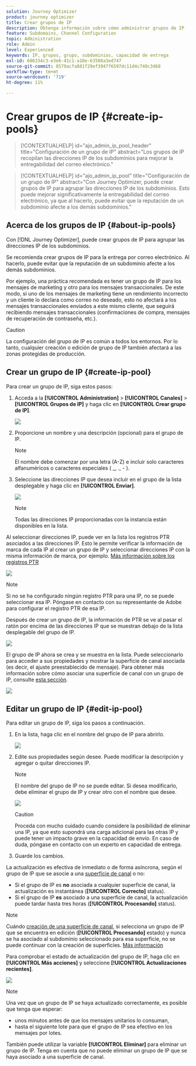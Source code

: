 ```yaml
---
solution: Journey Optimizer
product: journey optimizer
title: Crear grupos de IP
description: Obtenga información sobre cómo administrar grupos de IP
feature: Subdomains, Channel Configuration
topic: Administration
role: Admin
level: Experienced
keywords: IP, grupos, grupo, subdominios, capacidad de entrega
exl-id: 606334c3-e3e6-41c1-a10e-63508a3ed747
source-git-commit: 8579acfa881f29ef3947f6597dc11d4c740c3d68
workflow-type: tm+mt
source-wordcount: '719'
ht-degree: 11%

---
```


# Crear grupos de IP {#create-ip-pools}

>[!CONTEXTUALHELP]
>id="ajo_admin_ip_pool_header"
>title="Configuración de un grupo de IP"
>abstract="Los grupos de IP recopilan las direcciones IP de los subdominios para mejorar la entregabilidad del correo electrónico."

>[!CONTEXTUALHELP]
>id="ajo_admin_ip_pool"
>title="Configuración de un grupo de IP"
>abstract="Con Journey Optimizer, puede crear grupos de IP para agrupar las direcciones IP de los subdominios. Esto puede mejorar significativamente la entregabilidad del correo electrónico, ya que al hacerlo, puede evitar que la reputación de un subdominio afecte a los demás subdominios."

## Acerca de los grupos de IP {#about-ip-pools}

Con [!DNL Journey Optimizer], puede crear grupos de IP para agrupar las direcciones IP de los subdominios.

Se recomienda crear grupos de IP para la entrega por correo electrónico. Al hacerlo, puede evitar que la reputación de un subdominio afecte a los demás subdominios.

Por ejemplo, una práctica recomendada es tener un grupo de IP para los mensajes de marketing y otro para los mensajes transaccionales. De este modo, si uno de los mensajes de marketing tiene un rendimiento incorrecto y un cliente lo declara como correo no deseado, esto no afectará a los mensajes transaccionales enviados a este mismo cliente, que seguirá recibiendo mensajes transaccionales (confirmaciones de compra, mensajes de recuperación de contraseña, etc.).

>[!CAUTION]
>
>La configuración del grupo de IP es común a todos los entornos. Por lo tanto, cualquier creación o edición de grupo de IP también afectará a las zonas protegidas de producción.

## Crear un grupo de IP {#create-ip-pool}

Para crear un grupo de IP, siga estos pasos:

1. Acceda a la **[!UICONTROL Administration]** > **[!UICONTROL Canales]** > **[!UICONTROL Grupos de IP]** y haga clic en **[!UICONTROL Crear grupo de IP]**.

   ![](assets/ip-pool-create.png)

1. Proporcione un nombre y una descripción (opcional) para el grupo de IP.

   >[!NOTE]
   >
   >El nombre debe comenzar por una letra (A-Z) e incluir solo caracteres alfanuméricos o caracteres especiales ( _, ., - ).

1. Seleccione las direcciones IP que desea incluir en el grupo de la lista desplegable y haga clic en **[!UICONTROL Enviar]**.

   ![](assets/ip-pool-config.png)

   >[!NOTE]
   >
   >Todas las direcciones IP proporcionadas con la instancia están disponibles en la lista.

Al seleccionar direcciones IP, puede ver en la lista los registros PTR asociados a las direcciones IP. Esto le permite verificar la información de marca de cada IP al crear un grupo de IP y seleccionar direcciones IP con la misma información de marca, por ejemplo. [Más información sobre los registros PTR](ptr-records.md)

![](assets/ip-pool-ptr-record.png)

>[!NOTE]
>
>Si no se ha configurado ningún registro PTR para una IP, no se puede seleccionar esa IP. Póngase en contacto con su representante de Adobe para configurar el registro PTR de esa IP.

Después de crear un grupo de IP, la información de PTR se ve al pasar el ratón por encima de las direcciones IP que se muestran debajo de la lista desplegable del grupo de IP.

![](assets/ip-pool-ptr-record-tooltip.png)

El grupo de IP ahora se crea y se muestra en la lista. Puede seleccionarlo para acceder a sus propiedades y mostrar la superficie de canal asociada (es decir, el ajuste preestablecido de mensaje). Para obtener más información sobre cómo asociar una superficie de canal con un grupo de IP, consulte [esta sección](channel-surfaces.md).

![](assets/ip-pool-created.png)

## Editar un grupo de IP {#edit-ip-pool}

Para editar un grupo de IP, siga los pasos a continuación.

1. En la lista, haga clic en el nombre del grupo de IP para abrirlo.

   ![](assets/ip-pool-list.png)

1. Edite sus propiedades según desee. Puede modificar la descripción y agregar o quitar direcciones IP.

   >[!NOTE]
   >
   >El nombre del grupo de IP no se puede editar. Si desea modificarlo, debe eliminar el grupo de IP y crear otro con el nombre que desee.

   ![](assets/ip-pool-edit.png)

   >[!CAUTION]
   >
   >Proceda con mucho cuidado cuando considere la posibilidad de eliminar una IP, ya que esto supondrá una carga adicional para las otras IP y puede tener un impacto grave en la capacidad de envío. En caso de duda, póngase en contacto con un experto en capacidad de entrega.

1. Guarde los cambios.

La actualización es efectiva de inmediato o de forma asíncrona, según el grupo de IP que se asocie a una [superficie de canal](channel-surfaces.md) o no:

* Si el grupo de IP es **no** asociada a cualquier superficie de canal, la actualización es instantánea (**[!UICONTROL Correcto]** status).
* Si el grupo de IP **es** asociado a una superficie de canal, la actualización puede tardar hasta tres horas (**[!UICONTROL Procesando]** status).

>[!NOTE]
>
>Cuándo [creación de una superficie de canal](channel-surfaces.md#create-channel-surface), si selecciona un grupo de IP que se encuentra en edición (**[!UICONTROL Procesando]** estado) y nunca se ha asociado al subdominio seleccionado para esa superficie, no se puede continuar con la creación de superficies. [Más información](channel-surfaces.md#subdomains-and-ip-pools)

Para comprobar el estado de actualización del grupo de IP, haga clic en **[!UICONTROL Más acciones]** y seleccione **[!UICONTROL Actualizaciones recientes]**.

![](assets/ip-pool-recent-update.png)

>[!NOTE]
>
>Una vez que un grupo de IP se haya actualizado correctamente, es posible que tenga que esperar:
>* unos minutos antes de que los mensajes unitarios lo consuman,
>* hasta el siguiente lote para que el grupo de IP sea efectivo en los mensajes por lotes.

También puede utilizar la variable **[!UICONTROL Eliminar]** para eliminar un grupo de IP. Tenga en cuenta que no puede eliminar un grupo de IP que se haya asociado a una superficie de canal.

